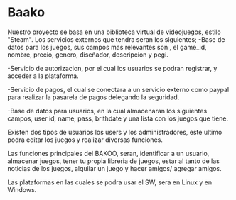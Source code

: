 # Baako


Nuestro proyecto se basa en una biblioteca virtual de videojuegos, estilo "Steam". 
Los servicios externos que tendra seran los siguientes;
-Base de datos para los juegos, sus campos mas relevantes son , el game_id, nombre, precio, genero, diseñador, descripcion y pegi.

-Servicio de autorizacion, por el cual los usuarios se podran registrar, y acceder a la plataforma.

-Servicio de pagos, el cual se conectara a un servicio externo como paypal para realizar la pasarela de pagos delegando la seguridad.

-Base de datos para usuarios, en la cual almacenaran los siguientes campos, user id, name, pass, brithdate y una lista con los juegos que tiene. 

Existen dos tipos de usuarios los users y los administradores, este ultimo podra editar los juegos y realizar diversas funciones.

Las funciones principales del BAKOO, seran, identificar a un usuario, almacenar juegos, tener tu propia libreria de juegos, estar al tanto de las noticias de los juegos, alquilar un juego y hacer amigos/ agregar amigos.

Las plataformas en las cuales se podra usar el SW, sera en Linux y en Windows.
